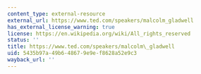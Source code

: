 ```yaml
---
content_type: external-resource
external_url: https://www.ted.com/speakers/malcolm_gladwell
has_external_license_warning: true
license: https://en.wikipedia.org/wiki/All_rights_reserved
status: ''
title: https://www.ted.com/speakers/malcolm\_gladwell
uid: 5435b97a-49b6-4867-9e9e-f8628a52e9c3
wayback_url: ''
---
```

